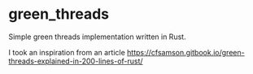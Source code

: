 # green_threads

Simple green threads implementation written in Rust.

I took an inspiration from an article https://cfsamson.gitbook.io/green-threads-explained-in-200-lines-of-rust/
